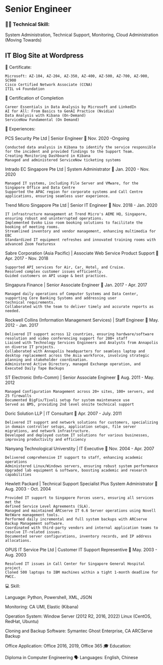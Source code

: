 # Senior Engineer


### 👨‍💻 Technical Skill: 
System Administration, Technical Support, Monitoring, Cloud Administration (Moving Towards)


## IT Blog Site at Wordpress
📃 Certificate:

    Microsoft: AZ-104, AZ-204, AZ-350, AZ-400, AZ-500, AZ-700, AZ-900, SC900
    Cisco Certified Network Associate (CCNA)
    ITIL v4 Foundation

📃 Certification of Completion

    Career Essentials in Data Analysis by Microsoft and LinkedIn
    AI for All: From Basics to GenAI Practice (Nvidia)
    Data Analysis with Kibana (On-Demand)
    ServiceNow Fundamental (On Demand)

💼 Experiences:

PCS Security Pte Ltd | Senior Engineer
📆 Nov. 2020 -Ongoing

    Conducted data analysis in Kibana to identify the service responsible for the incident and provided findings to the Support Team.
    Creating Monitoring Dashboard in Kibana
    Managed and administered ServiceNow ticketing systems

Intrado EC Singapore Pte Ltd | System Administrator
📆 Jan. 2020 - Nov. 2020

    Managed IT systems, including File Server and VMware, for the Singapore Office and Data Centre
    Supported the APAC region for corporate systems and Call Centre applications, ensuring seamless user experience.

Trend Micro Singapore Pte Ltd | Senior IT Engineer
📆 Nov. 2018 - Jan. 2020

    IT infrastructure management at Trend Micro's AEME HQ, Singapore, ensuring robust and uninterrupted operations.
    Implemented Evoko Liso room booking solutions to facilitate the booking of meeting rooms.
    Streamlined inventory and vendor management, enhancing multimedia for EBC
    Standardized IT equipment refreshes and innovated training rooms with advanced Zoom featuresx

Sabre Corporation (Asia Pacific) | Associate Web Service Product Support
📆 Apr. 2017 - Nov. 2018

    Supported API services for Air, Car, Hotel, and Cruise.
    Resolved complex customer issues efficiently.
    Guided customers on API usage & best practices.

Singapura Finance | Senior Associate Engineer
📆 Jan. 2017 - Apr. 2017

    Managed daily operations of Computer Systems and Data Center, supporting Core Banking Systems and addressing user
    technical requirements.
    Collaborated with the team to deliver timely and accurate reports as needed.

Rockwell Collins (Information Management Services) | Staff Engineer
📆 May. 2012 - Jan. 2017

    Delivered IT support across 12 countries, ensuring hardware/software resolution and video conferencing support for 200+ staff
    Liaised with Technology Services Engineers and Analysts from Annapolis on diverse IT projects.
    Collaborated with Annapolis headquarters for seamless laptop and desktop replacement across the Asia workforce, involving strategic
    planning and stakeholder coordination.
    Administered Active Directory, managed Exchange operation, and Executed Daily Tape Backups

ST Electronic (Info-Comm) | Senior Associate Engineer
📆 Aug. 2011 - May. 2012

    Managed Configuration Management across 20+ sites, 100+ servers, and 25 firewalls
    Documented BigFix/Tivoli setup for system maintenance use
    Served as BMS, providing 2nd level onsite technical support

Doric Solution LLP | IT Consultant
📆 Apr. 2007 - July. 2011

    Delivered IT support and network solutions for customers, specializing in domain controller setups, application setups, file server migrations, and network infrastructure.
    Developed and deployed custom IT solutions for various businesses, improving productivity and efficiency

Nanyang Technological Universtity | IT Executive
📆 Nov. 2004 - Apr. 2007

    Delivered comprehensive IT support to staff, enhancing academic operations
    Administered Linux/Windows servers, ensuring robust system performance
    Upgraded lab equipment & software, boosting academic and research capabilities

Hewlett Packard | Technical Support Specialist Plus System Administrator
📆 Aug. 2003 - Oct. 2004

    Provided IT support to Singapore Forces users, ensuring all services met the
    defined Service Level Agreements (SLA).
    Managed and maintained ARCserve IT 6.6 Server operations using Novell NetWare management tools.
    Performed daily incremental and full system backups with ARCserve Backup Management software.
    Coordinated with third-party vendors and internal application teams to resolve IT-related issues.
    Documented server configurations, inventory records, and IP address allocations.

OPUS IT Service Pte Ltd | Customer IT Support Representive
📆 May. 2003 - Aug. 2003

    Resolved IT issues in Call Center for Singapore General Hospital project.
    Cloned 500 laptops to IBM machines within a tight 1-month deadline for PWCC.

💻 Skill:

Language:
Python, Powershell, XML, JSON

Monitoring:
CA UMI, Elastic (Kibana)

Operation System:
Window Server (2012 R2, 2016, 2022)
Linux (CentOS, RedHat, Ubuntu)

Cloning and Backup Software:
Symantec Ghost Enterprise, CA ARCServe Backup

Office Application:
Office 2016, 2019, Office 365
🎓 Education:

Diploma in Computer Engineering
🗣️ Languages:
English, Chinese
